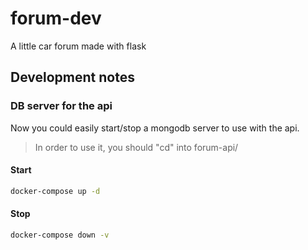 # forum-dev
A little car forum made with flask 


## Development notes

### DB server for the api

Now you could easily start/stop a mongodb server to use with the api.

> In order to use it, you should "cd" into forum-api/

#### Start
```bash
docker-compose up -d
```

#### Stop
```bash
docker-compose down -v
```
